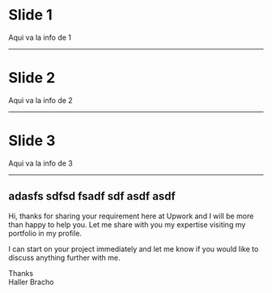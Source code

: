 <h1 id="slide-1">Slide 1</h1>
<p>Aqui va la info de 1</p>
<hr>
<h1 id="slide-2">Slide 2</h1>
<p>Aqui va la info de 2</p>
<hr>
<h1 id="slide-3">Slide 3</h1>
<p>Aqui va la info de 3</p>
<hr>
<h2 id="adasfs-sdfsd-fsadf-sdf-asdf-asdf">adasfs sdfsd fsadf sdf asdf asdf</h2>
<p>Hi, thanks for sharing your requirement here at Upwork and I will be more than happy to help you. Let me share with you my expertise visiting my portfolio in my profile.</p>
<p>I can start on your project immediately and let me know if you would like to discuss anything further with me.</p>
<p>Thanks<br>
Haller Bracho</p>
